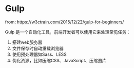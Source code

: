 # Gulp
from: https://w3ctrain.com/2015/12/22/gulp-for-beginners/ 

Gulp 是一个自动化工具，前端开发者可以使用它来处理常见任务：

1. 搭建web服务器
2. 文件保存时自动重载浏览器
3. 使用预处理器如Sass、LESS
4. 优化资源，比如压缩CSS、JavaScript、压缩图片
